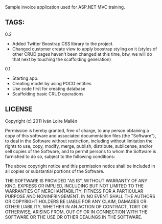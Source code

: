 ﻿Sample invoice application used for ASP.NET MVC training.

## TAGS:

0.2
- Added Twitter Boostrap CSS library to the project.
- Changed customer create view to apply boostrap styling on it (styles of other CRUD pages haven't been changed at this time, btw, we will do that next by touching the scaffolding generation)

0.1
- Starting app.
- Creating model by using POCO entities.
- Use code first for creating database
- Scaffolding basic CRUD operations

## LICENSE

Copyright (c) 2011 Iván Loire Mallén

Permission is hereby granted, free of charge, to any person
obtaining a copy of this software and associated documentation
files (the "Software"), to deal in the Software without
restriction, including without limitation the rights to use,
copy, modify, merge, publish, distribute, sublicense, and/or sell
copies of the Software, and to permit persons to whom the
Software is furnished to do so, subject to the following
conditions:

The above copyright notice and this permission notice shall be
included in all copies or substantial portions of the Software.

THE SOFTWARE IS PROVIDED "AS IS", WITHOUT WARRANTY OF ANY KIND,
EXPRESS OR IMPLIED, INCLUDING BUT NOT LIMITED TO THE WARRANTIES
OF MERCHANTABILITY, FITNESS FOR A PARTICULAR PURPOSE AND
NONINFRINGEMENT. IN NO EVENT SHALL THE AUTHORS OR COPYRIGHT
HOLDERS BE LIABLE FOR ANY CLAIM, DAMAGES OR OTHER LIABILITY,
WHETHER IN AN ACTION OF CONTRACT, TORT OR OTHERWISE, ARISING
FROM, OUT OF OR IN CONNECTION WITH THE SOFTWARE OR THE USE OR
OTHER DEALINGS IN THE SOFTWARE.

